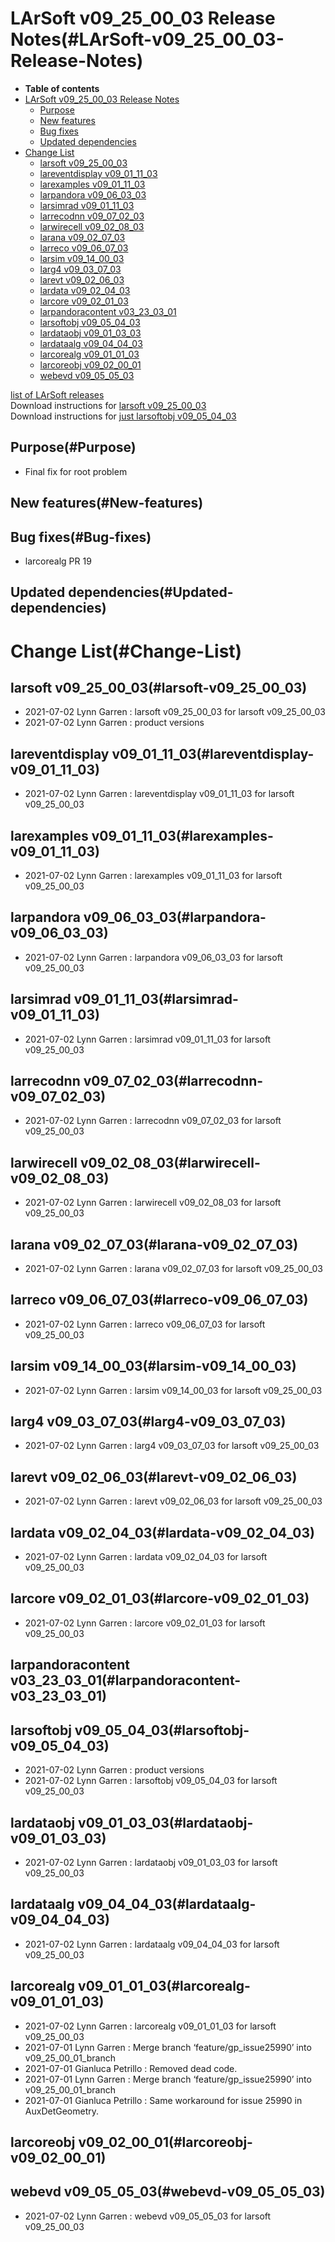 LArSoft v09\_25\_00\_03 Release Notes(#LArSoft-v09_25_00_03-Release-Notes)
=============================================================================

-   **Table of contents**
-   [LArSoft v09\_25\_00\_03 Release Notes](#LArSoft-v09_25_00_03-Release-Notes)
    -   [Purpose](#Purpose)
    -   [New features](#New-features)
    -   [Bug fixes](#Bug-fixes)
    -   [Updated dependencies](#Updated-dependencies)
-   [Change List](#Change-List)
    -   [larsoft v09\_25\_00\_03](#larsoft-v09_25_00_03)
    -   [lareventdisplay v09\_01\_11\_03](#lareventdisplay-v09_01_11_03)
    -   [larexamples v09\_01\_11\_03](#larexamples-v09_01_11_03)
    -   [larpandora v09\_06\_03\_03](#larpandora-v09_06_03_03)
    -   [larsimrad v09\_01\_11\_03](#larsimrad-v09_01_11_03)
    -   [larrecodnn v09\_07\_02\_03](#larrecodnn-v09_07_02_03)
    -   [larwirecell v09\_02\_08\_03](#larwirecell-v09_02_08_03)
    -   [larana v09\_02\_07\_03](#larana-v09_02_07_03)
    -   [larreco v09\_06\_07\_03](#larreco-v09_06_07_03)
    -   [larsim v09\_14\_00\_03](#larsim-v09_14_00_03)
    -   [larg4 v09\_03\_07\_03](#larg4-v09_03_07_03)
    -   [larevt v09\_02\_06\_03](#larevt-v09_02_06_03)
    -   [lardata v09\_02\_04\_03](#lardata-v09_02_04_03)
    -   [larcore v09\_02\_01\_03](#larcore-v09_02_01_03)
    -   [larpandoracontent v03\_23\_03\_01](#larpandoracontent-v03_23_03_01)
    -   [larsoftobj v09\_05\_04\_03](#larsoftobj-v09_05_04_03)
    -   [lardataobj v09\_01\_03\_03](#lardataobj-v09_01_03_03)
    -   [lardataalg v09\_04\_04\_03](#lardataalg-v09_04_04_03)
    -   [larcorealg v09\_01\_01\_03](#larcorealg-v09_01_01_03)
    -   [larcoreobj v09\_02\_00\_01](#larcoreobj-v09_02_00_01)
    -   [webevd v09\_05\_05\_03](#webevd-v09_05_05_03)

[list of LArSoft releases](LArSoft_release_list)\
Download instructions for [larsoft v09\_25\_00\_03](http://scisoft.fnal.gov/scisoft/bundles/larsoft/v09_25_00_03/larsoft-v09_25_00_03.html)\
Download instructions for [just larsoftobj v09\_05\_04\_03](http://scisoft.fnal.gov/scisoft/bundles/larsoftobj/v09_05_04_03/larsoftobj-v09_05_04_03.html)

Purpose(#Purpose)
--------------------

-   Final fix for root problem

New features(#New-features)
------------------------------

Bug fixes(#Bug-fixes)
------------------------

-   larcorealg PR 19

Updated dependencies(#Updated-dependencies)
----------------------------------------------

Change List(#Change-List)
============================

larsoft v09\_25\_00\_03(#larsoft-v09_25_00_03)
-------------------------------------------------

-   2021-07-02 Lynn Garren : larsoft v09\_25\_00\_03 for larsoft v09\_25\_00\_03
-   2021-07-02 Lynn Garren : product versions

lareventdisplay v09\_01\_11\_03(#lareventdisplay-v09_01_11_03)
-----------------------------------------------------------------

-   2021-07-02 Lynn Garren : lareventdisplay v09\_01\_11\_03 for larsoft v09\_25\_00\_03

larexamples v09\_01\_11\_03(#larexamples-v09_01_11_03)
---------------------------------------------------------

-   2021-07-02 Lynn Garren : larexamples v09\_01\_11\_03 for larsoft v09\_25\_00\_03

larpandora v09\_06\_03\_03(#larpandora-v09_06_03_03)
-------------------------------------------------------

-   2021-07-02 Lynn Garren : larpandora v09\_06\_03\_03 for larsoft v09\_25\_00\_03

larsimrad v09\_01\_11\_03(#larsimrad-v09_01_11_03)
-----------------------------------------------------

-   2021-07-02 Lynn Garren : larsimrad v09\_01\_11\_03 for larsoft v09\_25\_00\_03

larrecodnn v09\_07\_02\_03(#larrecodnn-v09_07_02_03)
-------------------------------------------------------

-   2021-07-02 Lynn Garren : larrecodnn v09\_07\_02\_03 for larsoft v09\_25\_00\_03

larwirecell v09\_02\_08\_03(#larwirecell-v09_02_08_03)
---------------------------------------------------------

-   2021-07-02 Lynn Garren : larwirecell v09\_02\_08\_03 for larsoft v09\_25\_00\_03

larana v09\_02\_07\_03(#larana-v09_02_07_03)
-----------------------------------------------

-   2021-07-02 Lynn Garren : larana v09\_02\_07\_03 for larsoft v09\_25\_00\_03

larreco v09\_06\_07\_03(#larreco-v09_06_07_03)
-------------------------------------------------

-   2021-07-02 Lynn Garren : larreco v09\_06\_07\_03 for larsoft v09\_25\_00\_03

larsim v09\_14\_00\_03(#larsim-v09_14_00_03)
-----------------------------------------------

-   2021-07-02 Lynn Garren : larsim v09\_14\_00\_03 for larsoft v09\_25\_00\_03

larg4 v09\_03\_07\_03(#larg4-v09_03_07_03)
---------------------------------------------

-   2021-07-02 Lynn Garren : larg4 v09\_03\_07\_03 for larsoft v09\_25\_00\_03

larevt v09\_02\_06\_03(#larevt-v09_02_06_03)
-----------------------------------------------

-   2021-07-02 Lynn Garren : larevt v09\_02\_06\_03 for larsoft v09\_25\_00\_03

lardata v09\_02\_04\_03(#lardata-v09_02_04_03)
-------------------------------------------------

-   2021-07-02 Lynn Garren : lardata v09\_02\_04\_03 for larsoft v09\_25\_00\_03

larcore v09\_02\_01\_03(#larcore-v09_02_01_03)
-------------------------------------------------

-   2021-07-02 Lynn Garren : larcore v09\_02\_01\_03 for larsoft v09\_25\_00\_03

larpandoracontent v03\_23\_03\_01(#larpandoracontent-v03_23_03_01)
---------------------------------------------------------------------

larsoftobj v09\_05\_04\_03(#larsoftobj-v09_05_04_03)
-------------------------------------------------------

-   2021-07-02 Lynn Garren : product versions
-   2021-07-02 Lynn Garren : larsoftobj v09\_05\_04\_03 for larsoft v09\_25\_00\_03

lardataobj v09\_01\_03\_03(#lardataobj-v09_01_03_03)
-------------------------------------------------------

-   2021-07-02 Lynn Garren : lardataobj v09\_01\_03\_03 for larsoft v09\_25\_00\_03

lardataalg v09\_04\_04\_03(#lardataalg-v09_04_04_03)
-------------------------------------------------------

-   2021-07-02 Lynn Garren : lardataalg v09\_04\_04\_03 for larsoft v09\_25\_00\_03

larcorealg v09\_01\_01\_03(#larcorealg-v09_01_01_03)
-------------------------------------------------------

-   2021-07-02 Lynn Garren : larcorealg v09\_01\_01\_03 for larsoft v09\_25\_00\_03
-   2021-07-01 Lynn Garren : Merge branch ‘feature/gp\_issue25990’ into v09\_25\_00\_01\_branch
-   2021-07-01 Gianluca Petrillo : Removed dead code.
-   2021-07-01 Lynn Garren : Merge branch ‘feature/gp\_issue25990’ into v09\_25\_00\_01\_branch
-   2021-07-01 Gianluca Petrillo : Same workaround for issue 25990 in AuxDetGeometry.

larcoreobj v09\_02\_00\_01(#larcoreobj-v09_02_00_01)
-------------------------------------------------------

webevd v09\_05\_05\_03(#webevd-v09_05_05_03)
-----------------------------------------------

-   2021-07-02 Lynn Garren : webevd v09\_05\_05\_03 for larsoft v09\_25\_00\_03
